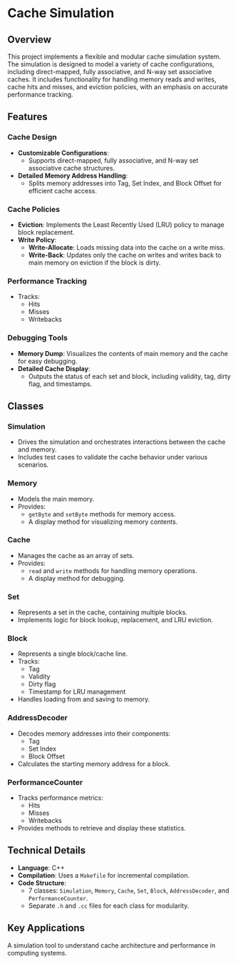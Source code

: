 # Cache Simulation

## Overview
This project implements a flexible and modular cache simulation system. The simulation is designed to model a variety of cache configurations, including direct-mapped, fully associative, and N-way set associative caches. It includes functionality for handling memory reads and writes, cache hits and misses, and eviction policies, with an emphasis on accurate performance tracking.

## Features

### Cache Design
- **Customizable Configurations**:
  - Supports direct-mapped, fully associative, and N-way set associative cache structures.
- **Detailed Memory Address Handling**:
  - Splits memory addresses into Tag, Set Index, and Block Offset for efficient cache access.

### Cache Policies
- **Eviction**: Implements the Least Recently Used (LRU) policy to manage block replacement.
- **Write Policy**:
  - **Write-Allocate**: Loads missing data into the cache on a write miss.
  - **Write-Back**: Updates only the cache on writes and writes back to main memory on eviction if the block is dirty.

### Performance Tracking
- Tracks:
  - Hits
  - Misses
  - Writebacks

### Debugging Tools
- **Memory Dump**: Visualizes the contents of main memory and the cache for easy debugging.
- **Detailed Cache Display**:
  - Outputs the status of each set and block, including validity, tag, dirty flag, and timestamps.

## Classes

### Simulation
- Drives the simulation and orchestrates interactions between the cache and memory.
- Includes test cases to validate the cache behavior under various scenarios.

### Memory
- Models the main memory.
- Provides:
  - `getByte` and `setByte` methods for memory access.
  - A display method for visualizing memory contents.

### Cache
- Manages the cache as an array of sets.
- Provides:
  - `read` and `write` methods for handling memory operations.
  - A display method for debugging.

### Set
- Represents a set in the cache, containing multiple blocks.
- Implements logic for block lookup, replacement, and LRU eviction.

### Block
- Represents a single block/cache line.
- Tracks:
  - Tag
  - Validity
  - Dirty flag
  - Timestamp for LRU management
- Handles loading from and saving to memory.

### AddressDecoder
- Decodes memory addresses into their components:
  - Tag
  - Set Index
  - Block Offset
- Calculates the starting memory address for a block.

### PerformanceCounter
- Tracks performance metrics:
  - Hits
  - Misses
  - Writebacks
- Provides methods to retrieve and display these statistics.

## Technical Details
- **Language**: C++
- **Compilation**: Uses a `Makefile` for incremental compilation.
- **Code Structure**:
  - 7 classes: `Simulation`, `Memory`, `Cache`, `Set`, `Block`, `AddressDecoder`, and `PerformanceCounter`.
  - Separate `.h` and `.cc` files for each class for modularity.

## Key Applications
A simulation tool to understand cache architecture and performance in computing systems.
